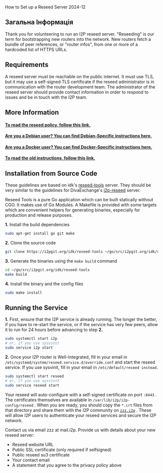  How to Set up a
Reseed Server 2024-12


## Загальна Інформація

Thank you for volunteering to run an I2P reseed server. \"Reseeding\" is
our term for bootstrapping new routers into the network. New routers
fetch a bundle of peer references, or \"router infos\", from one or more
of a hardcoded list of HTTPS URLs.

## Requirements

A reseed server must be reachable on the public internet. It must use
TLS, but it may use a self-signed TLS certificate if the reseed
administrator is in communication with the router development team. The
administrator of the reseed server should provide contact information in
order to respond to issues and be in touch with the I2P team.

## More Information

#### [To read the reseed policy, follow this link.](reseed-policy)

#### [Are you a Debian user? You can find Debian-Specific instructions here.](reseed-debian)

#### [Are you a Docker user? You can find Docker-Specific instructions here.](reseed-docker)

#### [To read the old instructions, follow this link.](reseed-old)

## Installation from Source Code

These guidelines are based on idk\'s
[reseed-tools](https://i2pgit.org/idk/reseed-tools) server. They should
be very similar to the guidelines for DivaExchange\'s
[i2p-reseed](https://codeberg.org/diva.exchange/i2p-reseed) server.

Reseed Tools is a pure Go application which can be built statically
without CGO. It makes use of Go Modules. A Makefile is provided with
some targets which are convenient helpers for generating binaries,
especially for production and release purposes.

**1.** Install the build dependencies

``` sh
sudo apt-get install go git make
```

**2.** Clone the source code

``` sh
git clone https://i2pgit.org/idk/reseed-tools ~/go/src/i2pgit.org/idk/reseed-tools
```

**3.** Generate the binaries using the ` make build ` command

``` sh
cd ~/go/src/i2pgit.org/idk/reseed-tools
make build
```

**4.** Install the binary and the config files

``` sh
sudo make install
```

## Running the Service

**1.** First, ensure that the I2P service is already running. The longer
the better, if you have to re-start the service, or if the service has
very few peers, allow it to run for 24 hours before advancing to step
**2.**

``` sh
sudo systemctl start i2p
# or, if you use sysvinit
sudo service i2p start
```

**2.** Once your I2P router is Well-Integrated, fill in your email in
`/etc/systemd/system/reseed.service.d/override.conf` and start the
reseed service. If you use sysvinit, fill in your email in
`/etc/default/reseed instead`.

``` sh
sudo systemctl start reseed
# or, if you use sysvinit
sudo service reseed start
```

Your reseed will auto-configure with a self-signed certificate on port
` :8443 ` . The certificates themselves are available in
` /var/lib/i2p/i2p-config/reseed ` . When you are ready, you should copy
the ` *.crt ` files from that directory and share them with the I2P
community on [` zzz.i2p `](http://zzz.i2p) . These will allow I2P users
to authenticate your reseed services and secure the I2P network.

Contact us via email zzz at mail.i2p. Provide us with details about your
new reseed server:

- Reseed website URL
- Public SSL certificate (only required if selfsigned)
- Public reseed su3 certificate
- Your contact email
- A statement that you agree to the privacy policy above


